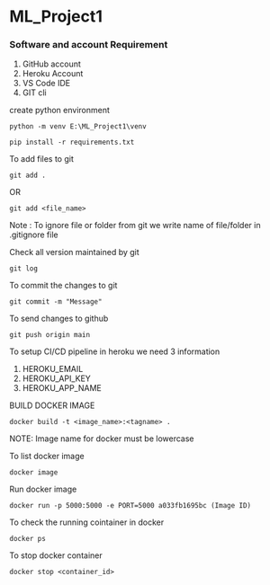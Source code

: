 # ML_Project1


### Software and account Requirement

1. GitHub account
2. Heroku Account
3. VS Code IDE
4. GIT cli

create python environment
```
python -m venv E:\ML_Project1\venv
```

```
pip install -r requirements.txt

```

To add files to git
```
git add . 
```
OR
```
git add <file_name>
```

Note : To ignore file or folder from git we write name of file/folder in .gitignore file

Check all version maintained by git 
```
git log
```

To commit the changes to git
```
git commit -m "Message"

```
To send changes to github
```
git push origin main

```

To setup CI/CD pipeline in heroku we need 3 information

1. HEROKU_EMAIL 
2. HEROKU_API_KEY 
3. HEROKU_APP_NAME 

BUILD DOCKER IMAGE
```
docker build -t <image_name>:<tagname> .
```

NOTE: Image name for docker must be lowercase

To list docker image

```
docker image

```

Run docker image
```
docker run -p 5000:5000 -e PORT=5000 a033fb1695bc (Image ID)
```
To check the running cointainer in docker
```
docker ps

```

To stop docker container
```
docker stop <container_id>





